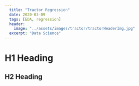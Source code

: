 ```yaml
---
  title: "Tractor Regression"
  date: 2020-03-09
  tags: [EDA, regression]
  header:
    image: "../assets/images/tractor/tractorHeaderImg.jpg"
  excerpt: "Data Science"
---
```


# H1 Heading

## H2 Heading
